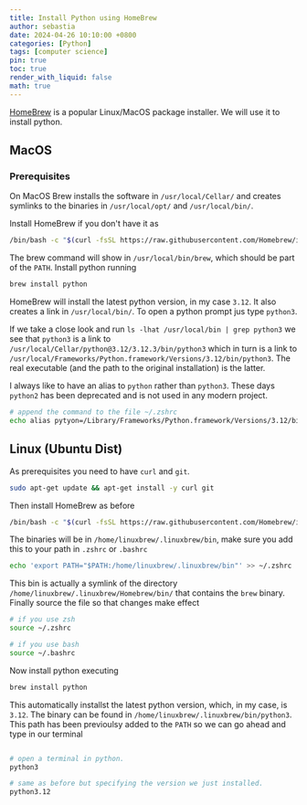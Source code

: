 ```yaml
---
title: Install Python using HomeBrew
author: sebastia
date: 2024-04-26 10:10:00 +0800
categories: [Python]
tags: [computer science]
pin: true
toc: true
render_with_liquid: false
math: true
---
```


[HomeBrew](https://brew.sh/) is a popular Linux/MacOS package installer. We will use it to install python.

## MacOS

### Prerequisites



On MacOS Brew installs the software in `/usr/local/Cellar/` and creates symlinks to the binaries in `/usr/local/opt/` and `/usr/local/bin/`. 

Install HomeBrew if you don't have it as

```bash
/bin/bash -c "$(curl -fsSL https://raw.githubusercontent.com/Homebrew/install/HEAD/install.sh)"
```

The brew command will show in `/usr/local/bin/brew`, which should be part of the `PATH`. Install python running

```bash
brew install python
```

HomeBrew will install the latest python version, in my case `3.12`. It also creates a link in `/usr/local/bin/`. To open a python prompt jus type `python3`.

If we take a close look and run `ls -lhat /usr/local/bin | grep python3` we see that `python3` is a link to `/usr/local/Cellar/python@3.12/3.12.3/bin/python3` which in turn is a link to `/usr/local/Frameworks/Python.framework/Versions/3.12/bin/python3`. The real executable (and the path to the original installation) is the latter.

I always like to have an alias to `python` rather than `python3`. These days `python2` has been deprecated and is not used in any modern project.

```bash
# append the command to the file ~/.zshrc
echo alias pytyon=/Library/Frameworks/Python.framework/Versions/3.12/bin/python3 >> ~/.zshrc
```

## Linux (Ubuntu Dist)

As prerequisites you need to have `curl` and `git`.

```bash
sudo apt-get update && apt-get install -y curl git
```

Then install HomeBrew as before


```bash
/bin/bash -c "$(curl -fsSL https://raw.githubusercontent.com/Homebrew/install/HEAD/install.sh)"
```

The binaries will be in `/home/linuxbrew/.linuxbrew/bin`, make sure you add this to your path in `.zshrc` or `.bashrc` 

```bash
echo 'export PATH="$PATH:/home/linuxbrew/.linuxbrew/bin"' >> ~/.zshrc
```

This bin is actually a symlink of the directory `/home/linuxbrew/.linuxbrew/Homebrew/bin/` that contains the `brew` binary. Finally source the file so that changes make effect

```bash
# if you use zsh
source ~/.zshrc

# if you use bash
source ~/.bashrc
```

Now install python executing

```bash
brew install python
```

This automatically installst the latest python version, which, in my case, is `3.12`. The binary can be found in `/home/linuxbrew/.linuxbrew/bin/python3`. This path has been previoulsy added to the `PATH` so we can go ahead and type in our terminal

```bash

# open a terminal in python.
python3

# same as before but specifying the version we just installed.
python3.12
```

<!-- 
## Install another version

Say we want to install python `3.8`, we will do:

```bash
brew install python@3.8
```

And check that is there:

```bash
ls -lhat /usr/local/Cellar | grep python
 -->
